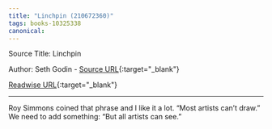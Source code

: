 ```yaml
---
title: "Linchpin (210672360)"
tags: books-10325338
canonical: 
---
```


Source Title: Linchpin

Author: Seth Godin - [Source URL](){:target="_blank"}

[Readwise URL](https://readwise.io/open/210672360){:target="_blank"}

---

Roy Simmons coined that phrase and I like it a lot. “Most artists can’t draw.”
We need to add something: “But all artists can see.”

